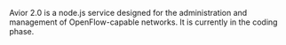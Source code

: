 Avior 2.0 is a node.js service designed for the administration and management of OpenFlow-capable networks. It is currently in the coding phase.
